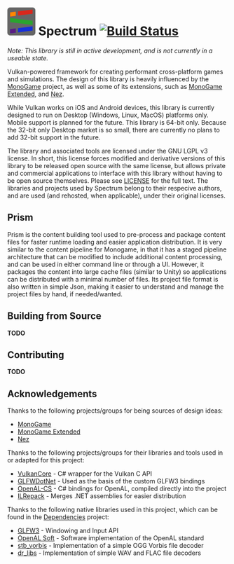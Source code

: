 # ![logo](Resources/Logo/Thumbnail.png) Spectrum [![Build Status](https://travis-ci.org/SpectrumLib/Spectrum.svg?branch=master)](https://travis-ci.org/SpectrumLib/Spectrum)

*Note: This library is still in active development, and is not currently in a useable state.*

Vulkan-powered framework for creating performant cross-platform games and simulations.
The design of this library is heavily influenced by the [MonoGame](http://www.monogame.net/) project, as well as some of its extensions, such as [MonoGame Extended](https://github.com/craftworkgames/MonoGame.Extended), and [Nez](https://github.com/prime31/Nez).

While Vulkan works on iOS and Android devices, this library is currently designed to run on Desktop (Windows, Linux, MacOS) platforms only. Mobile support is planned for the future. This library is 64-bit only. Because the 32-bit only Desktop market is so small, there are currently no plans to add 32-bit support in the future.

The library and associated tools are licensed under the GNU LGPL v3 license. In short, this license forces modified and derivative versions of this library to be released open source with the same license, but allows private and commercial applications to interface with this library without having to be open source themselves. Please see [LICENSE](LICENSE) for the full text. The libraries and projects used by Spectrum belong to their respecive authors, and are used (and rehosted, when applicable), under their original licenses.

## Prism
Prism is the content building tool used to pre-process and package content files for faster runtime loading and easier application distribution. It is very similar to the content pipeline for Monogame, in that it has a staged pipeline architecture that can be modified to include additional content processing, and can be used in either command line or through a UI. However, it packages the content into large cache files (similar to Unity) so applications can be distributed with a minimal number of files. Its project file format is also written in simple Json, making it easier to understand and manage the project files by hand, if needed/wanted.

## Building from Source
**TODO**

## Contributing
**TODO**

## Acknowledgements

Thanks to the following projects/groups for being sources of design ideas:
* [MonoGame](http://www.monogame.net/)
* [MonoGame Extended](https://github.com/craftworkgames/MonoGame.Extended)
* [Nez](https://github.com/prime31/Nez)

Thanks to the following projects/groups for their libraries and tools used in or adapted for this project:
* [VulkanCore](https://github.com/discosultan/VulkanCore) - C# wrapper for the Vulkan C API
* [GLFWDotNet](https://github.com/smack0007/GLFWDotNet) - Used as the basis of the custom GLFW3 bindings
* [OpenAL-CS](https://github.com/flibitijibibo/OpenAL-CS) - C# bindings for OpenAL, compiled directly into the project
* [ILRepack](https://github.com/gluck/il-repack) - Merges .NET assemblies for easier distribution

Thanks to the following native libraries used in this project, which can be found in the [Dependencies](https://github.com/SpectrumLib/Dependencies) project:

* [GLFW3](https://www.glfw.org/) - Windowing and Input API
* [OpenAL Soft](https://kcat.strangesoft.net/openal.html) - Software implementation of the OpenAL standard
* [stb_vorbis](https://github.com/nothings/stb) - Implementation of a simple OGG Vorbis file decoder
* [dr_libs](https://github.com/mackron/dr_libs) - Implementation of simple WAV and FLAC file decoders